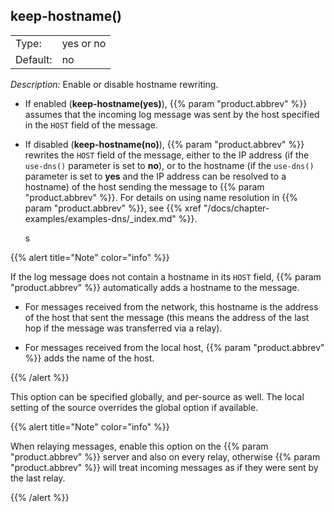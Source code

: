 ---
---
<!-- DISCLAIMER: This file is based on the syslog-ng Open Source Edition documentation https://github.com/balabit/syslog-ng-ose-guides/commit/2f4a52ee61d1ea9ad27cb4f3168b95408fddfdf2 and is used under the terms of The syslog-ng Open Source Edition Documentation License. The file has been modified by Axoflow. -->

## keep-hostname()

|          |           |
| -------- | --------- |
| Type:    | yes or no |
| Default: | no        |

*Description:* Enable or disable hostname rewriting.

  - If enabled (**keep-hostname(yes)**), {{% param "product.abbrev" %}} assumes that the incoming log message was sent by the host specified in the `HOST` field of the message.

  - If disabled (**keep-hostname(no)**), {{% param "product.abbrev" %}} rewrites the `HOST` field of the message, either to the IP address (if the `use-dns()` parameter is set to **no**), or to the hostname (if the `use-dns()` parameter is set to **yes** and the IP address can be resolved to a hostname) of the host sending the message to {{% param "product.abbrev" %}}. For details on using name resolution in {{% param "product.abbrev" %}}, see {{% xref "/docs/chapter-examples/examples-dns/_index.md" %}}.
    
    s

{{% alert title="Note" color="info" %}}

If the log message does not contain a hostname in its `HOST` field, {{% param "product.abbrev" %}} automatically adds a hostname to the message.

  - For messages received from the network, this hostname is the address of the host that sent the message (this means the address of the last hop if the message was transferred via a relay).

  - For messages received from the local host, {{% param "product.abbrev" %}} adds the name of the host.

{{% /alert %}}

This option can be specified globally, and per-source as well. The local setting of the source overrides the global option if available.

{{% alert title="Note" color="info" %}}

When relaying messages, enable this option on the {{% param "product.abbrev" %}} server and also on every relay, otherwise {{% param "product.abbrev" %}} will treat incoming messages as if they were sent by the last relay.

{{% /alert %}}

